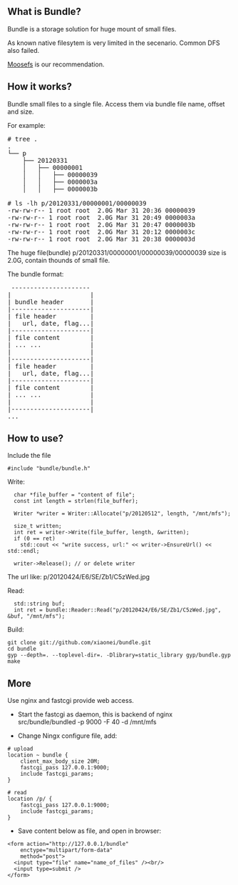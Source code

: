 What is Bundle?
---------------------
Bundle is a storage solution for huge mount of small files.

As known native filesytem is very limited in the secenario. Common DFS also failed.

[Moosefs](http://www.moosefs.org) is our recommendation.

How it works?
---------------------
Bundle small files to a single file. Access them via bundle file name, offset and size.

For example:
<pre>
# tree .
.
└── p
    ├── 20120331
    │   ├── 00000001
    │   │   ├── 00000039
    │   │   ├── 0000003a
    │   │   ├── 0000003b

# ls -lh p/20120331/00000001/00000039
-rw-rw-r-- 1 root root  2.0G Mar 31 20:36 00000039
-rw-rw-r-- 1 root root  2.0G Mar 31 20:49 0000003a
-rw-rw-r-- 1 root root  2.0G Mar 31 20:47 0000003b
-rw-rw-r-- 1 root root  2.0G Mar 31 20:12 0000003c
-rw-rw-r-- 1 root root  2.0G Mar 31 20:38 0000003d
</pre>

The huge file(bundle) p/20120331/00000001/00000039/00000039 size is 2.0G, contain thounds of small file.

The bundle format:
<pre>
 ---------------------
|                     |
| bundle header       |
|---------------------|
| file header         |
|   url, date, flag...|
|---------------------|
| file content        |
| ... ...             |
|                     |
|---------------------|
| file header         |
|   url, date, flag...|
|---------------------|
| file content        |
| ... ...             |
|                     |
|---------------------|
...
</pre>


How to use?
---------------------
Include the file
```
#include "bundle/bundle.h"
```

Write:
```
  char *file_buffer = "content of file";
  const int length = strlen(file_buffer);

  Writer *writer = Writer::Allocate("p/20120512", length, "/mnt/mfs");

  size_t written;
  int ret = writer->Write(file_buffer, length, &written);
  if (0 == ret)
    std::cout << "write success, url:" << writer->EnsureUrl() << std::endl;

  writer->Release(); // or delete writer
```

The url like:
  p/20120424/E6/SE/Zb1/C5zWed.jpg


Read:
```
  std::string buf;
  int ret = bundle::Reader::Read("p/20120424/E6/SE/Zb1/C5zWed.jpg", &buf, "/mnt/mfs");
```

Build:
```
git clone git://github.com/xiaonei/bundle.git
cd bundle
gyp --depth=. --toplevel-dir=. -Dlibrary=static_library gyp/bundle.gyp
make
```

More
----------------------------
Use nginx and fastcgi provide web access.

-  Start the fastcgi as daemon, this is backend of nginx  
src/bundle/bundled -p 9000 -F 40 -d /mnt/mfs

-  Change Ningx configure file, add:  
```
# upload
location ~ bundle {
    client_max_body_size 20M;
    fastcgi_pass 127.0.0.1:9000;
    include fastcgi_params;
}
```
```
# read
location /p/ {
    fastcgi_pass 127.0.0.1:9000;
    include fastcgi_params;
}
```

-  Save content below as file, and open in browser:  
```
<form action="http://127.0.0.1/bundle"
    enctype="multipart/form-data"
    method="post">
  <input type="file" name="name_of_files" /><br/>
  <input type=submit />
</form>
```
